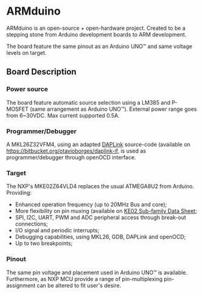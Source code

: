 # ARMduino

ARMduino is an open-source + open-hardware project. Created to be a stepping stone from Arduino development boards to ARM development.

The board feature the same pinout as an Arduino UNO&trade; and same voltage levels on target.

## Board Description

### Power source

The board feature automatic source selection using a LM385 and P-MOSFET (same arrangement as Arduino UNO&trade;). External power range goes from 6~30VDC. Max current supported 0.5A.

### Programmer/Debugger

A MKL26Z32VFM4, using an adapted [DAPLink](https://github.com/mbedmicro/DAPLink) source-code (available on https://bitbucket.org/otavioborges/daplink-if, is used as programmer/debugger through openOCD interface.

### Target

The NXP's MKE02Z64VLD4 replaces the usual ATMEGA8U2 from Arduino. Providing:
 * Enhanced operation frequency (up to 20MHz Bus and core);
 * More flexibility on pin muxing (available on [KE02 Sub-family Data Sheet](http://www.nxp.com/assets/documents/data/en/data-sheets/MKE02P64M20SF0.pdf);
 * SPI, I2C, UART, PWM and ADC peripheral access through break-out connections;
 * I/O signal and periodic interrupts;
 * Debugging capabilities, using MKL26, GDB, DAPLink and openOCD;
 * Up to two breakpoints;
 
### Pinout

The same pin voltage and placement used in Arduino UNO&trade; is available. Furthermore, as NXP MCU provide a range of pin-multiplexing pin-assignment can be altered to fit user's desire.

